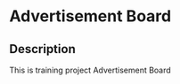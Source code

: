 Advertisement Board
=======================

Description
------------
This is training project Advertisement Board
